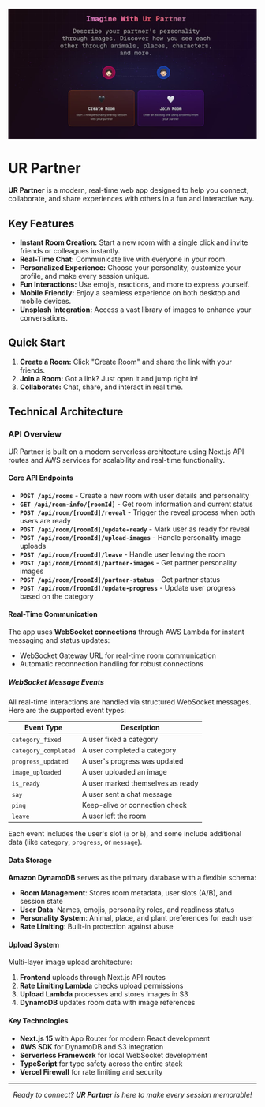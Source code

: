 <p align="center">
  <img src="public/og-image.jpg" alt="UR Partner OG Image" width="600" />
</p>

# UR Partner

**UR Partner** is a modern, real-time web app designed to help you connect, collaborate, and share experiences with others in a fun and interactive way.

## Key Features

- **Instant Room Creation:** Start a new room with a single click and invite friends or colleagues instantly.
- **Real-Time Chat:** Communicate live with everyone in your room.
- **Personalized Experience:** Choose your personality, customize your profile, and make every session unique.
- **Fun Interactions:** Use emojis, reactions, and more to express yourself.
- **Mobile Friendly:** Enjoy a seamless experience on both desktop and mobile devices.
- **Unsplash Integration:** Access a vast library of images to enhance your conversations.

## Quick Start

1. **Create a Room:** Click "Create Room" and share the link with your friends.
2. **Join a Room:** Got a link? Just open it and jump right in!
3. **Collaborate:** Chat, share, and interact in real time.

## Technical Architecture

### API Overview

UR Partner is built on a modern serverless architecture using Next.js API routes and AWS services for scalability and real-time functionality.

#### Core API Endpoints

- **`POST /api/rooms`** - Create a new room with user details and personality
- **`GET /api/room-info/[roomId]`** - Get room information and current status
- **`POST /api/room/[roomId]/reveal`** - Trigger the reveal process when both users are ready
- **`POST /api/room/[roomId]/update-ready`** - Mark user as ready for reveal
- **`POST /api/room/[roomId]/upload-images`** - Handle personality image uploads
- **`POST /api/room/[roomId]/leave`** - Handle user leaving the room
- **`POST /api/room/[roomId]/partner-images`** - Get partner personality images
- **`POST /api/room/[roomId]/partner-status`** - Get partner status
- **`POST /api/room/[roomId]/update-progress`** - Update user progress based on the category

#### Real-Time Communication

The app uses **WebSocket connections** through AWS Lambda for instant messaging and status updates:

- WebSocket Gateway URL for real-time room communication
- Automatic reconnection handling for robust connections

##### WebSocket Message Events

All real-time interactions are handled via structured WebSocket messages. Here are the supported event types:

| Event Type           | Description                       |
| -------------------- | --------------------------------- |
| `category_fixed`     | A user fixed a category           |
| `category_completed` | A user completed a category       |
| `progress_updated`   | A user's progress was updated     |
| `image_uploaded`     | A user uploaded an image          |
| `is_ready`           | A user marked themselves as ready |
| `say`                | A user sent a chat message        |
| `ping`               | Keep-alive or connection check    |
| `leave`              | A user left the room              |

Each event includes the user's slot (`a` or `b`), and some include additional data (like `category`, `progress`, or `message`).

#### Data Storage

**Amazon DynamoDB** serves as the primary database with a flexible schema:

- **Room Management**: Stores room metadata, user slots (A/B), and session state
- **User Data**: Names, emojis, personality roles, and readiness status
- **Personality System**: Animal, place, and plant preferences for each user
- **Rate Limiting**: Built-in protection against abuse

#### Upload System

Multi-layer image upload architecture:

1. **Frontend** uploads through Next.js API routes
2. **Rate Limiting Lambda** checks upload permissions
3. **Upload Lambda** processes and stores images in S3
4. **DynamoDB** updates room data with image references

#### Key Technologies

- **Next.js 15** with App Router for modern React development
- **AWS SDK** for DynamoDB and S3 integration
- **Serverless Framework** for local WebSocket development
- **TypeScript** for type safety across the entire stack
- **Vercel Firewall** for rate limiting and security

---

<p align="center">
  <i>Ready to connect? <b>UR Partner</b> is here to make every session memorable!</i>
</p>
